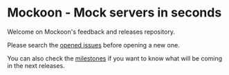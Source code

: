 # Mockoon - Mock servers in seconds

Welcome on Mockoon's feedback and releases repository.

Please search the [opened issues](https://github.com/255kb/mockoon/issues) before opening a new one.

You can also check the [milestones](https://github.com/255kb/mockoon/milestones) if you want to know what will be coming in the next releases.
